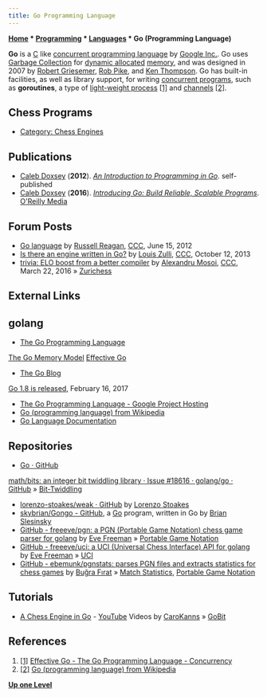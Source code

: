 ```yaml
---
title: Go Programming Language
---
```

**[Home](Home "Home") * [Programming](Programming "Programming") * [Languages](Languages "Languages") * Go (Programming Language)**

**Go** is a [C](C "C") like [concurrent programming language](https://en.wikipedia.org/wiki/Concurrent_programming_language#Concurrent_programming_languages) by [Google Inc.](index.php?title=Google&action=edit&redlink=1 "Google (page does not exist)"). Go uses [Garbage Collection](https://en.wikipedia.org/wiki/Garbage_collection_%28computer_science%29) for [dynamic allocated](https://en.wikipedia.org/wiki/Dynamic_memory_allocation) [memory](Memory "Memory"), and was designed in 2007 by [Robert Griesemer](https://research.google.com/pubs/author96.html), [Rob Pike](https://en.wikipedia.org/wiki/Rob_Pike), and [Ken Thompson](Ken_Thompson "Ken Thompson"). Go has built-in facilities, as well as library support, for writing [concurrent programs](https://en.wikipedia.org/wiki/Concurrent_computing), such as **goroutines**, a type of [light-weight process](https://en.wikipedia.org/wiki/Light-weight_process) <a id="cite-note-1" href="#cite-ref-1">[1]</a> and [channels](<https://en.wikipedia.org/wiki/Channel_(programming)>) <a id="cite-note-2" href="#cite-ref-2">[2]</a>.

## Chess Programs

- [Category: Chess Engines](Category:Go_Proglanguage "Category:Go Proglanguage")

## Publications

- [Caleb Doxsey](https://www.doxsey.net/) (**2012**). *[An Introduction to Programming in Go](https://www.golang-book.com/books/intro)*. self-published
- [Caleb Doxsey](https://www.doxsey.net/) (**2016**). *[Introducing Go: Build Reliable, Scalable Programs](http://shop.oreilly.com/product/0636920046516.do)*. [O'Reilly Media](https://en.wikipedia.org/wiki/O%27Reilly_Media)

## Forum Posts

- [Go language](http://www.talkchess.com/forum/viewtopic.php?t=44064) by [Russell Reagan](Russell_Reagan "Russell Reagan"), [CCC](CCC "CCC"), June 15, 2012
- [Is there an engine written in Go?](http://www.talkchess.com/forum/viewtopic.php?t=49679) by [Louis Zulli](Louis_Zulli "Louis Zulli"), [CCC](CCC "CCC"), October 12, 2013
- [trivia: ELO boost from a better compiler](http://www.talkchess.com/forum/viewtopic.php?t=59600) by [Alexandru Mosoi](Alexandru_Mosoi "Alexandru Mosoi"), [CCC](CCC "CCC"), March 22, 2016 » [Zurichess](Zurichess "Zurichess")

## External Links

## golang

- [The Go Programming Language](https://golang.org/)

[The Go Memory Model](https://golang.org/doc/go_mem.html)
[Effective Go](https://golang.org/doc/effective_go.html)

- [The Go Blog](https://blog.golang.org/)

[Go 1.8 is released](https://blog.golang.org/go1.8), February 16, 2017

- [The Go Programming Language - Google Project Hosting](https://code.google.com/p/go/)
- [Go (programming language) from Wikipedia](https://en.wikipedia.org/wiki/Go_%28programming_language%29)
- [Go Language Documentation](https://go-lang.cat-v.org/doc/)

## Repositories

- [Go · GitHub](https://github.com/golang)

[math/bits: an integer bit twiddling library · Issue #18616 · golang/go · GitHub](https://github.com/golang/go/issues/18616) » [Bit-Twiddling](Bit-Twiddling "Bit-Twiddling")

- [lorenzo-stoakes/weak · GitHub](https://github.com/lorenzo-stoakes/weak) by [Lorenzo Stoakes](index.php?title=Lorenzo_Stoakes&action=edit&redlink=1 "Lorenzo Stoakes (page does not exist)")
- [skybrian/Gongo - GitHub](https://github.com/skybrian/Gongo), a [Go](Go "Go") program, written in Go by [Brian Slesinsky](http://c2.com/cgi/wiki?BrianSlesinsky)
- [GitHub - freeeve/pgn: a PGN (Portable Game Notation) chess game parser for golang](https://github.com/freeeve/pgn) by [Eve Freeman](index.php?title=Eve_Freeman&action=edit&redlink=1 "Eve Freeman (page does not exist)") » [Portable Game Notation](Portable_Game_Notation "Portable Game Notation")
- [GitHub - freeeve/uci: a UCI (Universal Chess Interface) API for golang](https://github.com/freeeve/uci) by [Eve Freeman](index.php?title=Eve_Freeman&action=edit&redlink=1 "Eve Freeman (page does not exist)") » [UCI](UCI "UCI")
- [GitHub - ebemunk/pgnstats: parses PGN files and extracts statistics for chess games](https://github.com/ebemunk/pgnstats) by [Buğra Fırat](index.php?title=Bu%C4%9Fra_F%C4%B1rat&action=edit&redlink=1 "Buğra Fırat (page does not exist)") » [Match Statistics](Match_Statistics "Match Statistics"), [Portable Game Notation](Portable_Game_Notation "Portable Game Notation")

## Tutorials

- [A Chess Engine in Go](https://www.youtube.com/playlist?list=PLftcy-r3mehgu4gikLTFoI1CXh2bHm3rf) - [YouTube](https://en.wikipedia.org/wiki/YouTube) Videos by [CaroKanns](index.php?title=CaroKanns&action=edit&redlink=1 "CaroKanns (page does not exist)") » [GoBit](GoBit "GoBit")

## References

1. <a id="cite-ref-1" href="#cite-note-1">[1]</a> [Effective Go - The Go Programming Language - Concurrency](https://golang.org/doc/effective_go.html#concurrency)
1. <a id="cite-ref-2" href="#cite-note-2">[2]</a> [Go (programming language) from Wikipedia](https://en.wikipedia.org/wiki/Go_%28programming_language%29)

**[Up one Level](Languages "Languages")**

